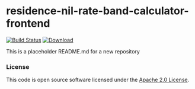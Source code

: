 # residence-nil-rate-band-calculator-frontend

[![Build Status](https://travis-ci.org/hmrc/residence-nil-rate-band-calculator-frontend.svg?branch=master)](https://travis-ci.org/hmrc/residence-nil-rate-band-calculator-frontend) [ ![Download](https://api.bintray.com/packages/hmrc/releases/residence-nil-rate-band-calculator-frontend/images/download.svg) ](https://bintray.com/hmrc/releases/residence-nil-rate-band-calculator-frontend/_latestVersion)

This is a placeholder README.md for a new repository

### License

This code is open source software licensed under the [Apache 2.0 License]("http://www.apache.org/licenses/LICENSE-2.0.html").
    